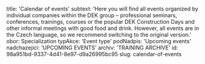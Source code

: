 title: 'Calendar of events'
subtext: 'Here you will find all events organized by individual companies within the DEK group – professional seminars, conferences, trainings, courses or the popular DEK Construction Days and other informal meetings with good food and drink. However, all events are in the Czech language, so we recommend switching to the original version.'
obor: Specialization
typAkce: 'Event type'
podNadpis: 'Upcoming events'
nadchazejici: 'UPCOMING EVENTS'
archiv: 'TRAINING ARCHIVE'
id: 98a951bd-9337-4d41-8e97-d9a26995bc95
slug: calendar-of-events
